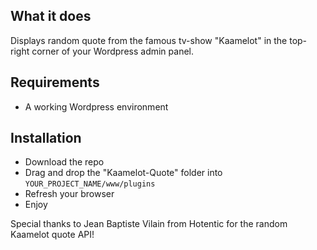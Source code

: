 ## What it does
Displays random quote from the famous tv-show "Kaamelot" in the top-right corner of your Wordpress admin panel.

## Requirements

- A working Wordpress environment

## Installation

- Download the repo
- Drag and drop the "Kaamelot-Quote" folder into `YOUR_PROJECT_NAME/www/plugins`
- Refresh your browser
- Enjoy

Special thanks to Jean Baptiste Vilain from Hotentic for the random Kaamelot quote API!